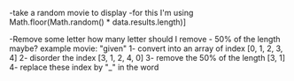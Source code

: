 -take a random movie to display
-for this I'm using Math.floor(Math.random() * data.results.length)]

-Remove some letter 
  how many letter should I remove - 50% of the length maybe?
  example movie: "given"
    1- convert into an array of index [0, 1, 2, 3, 4]
    2- disorder the index [3, 1, 2, 4, 0]
    3- remove the 50% of the length [3, 1]
    4- replace these index by "_" in the word